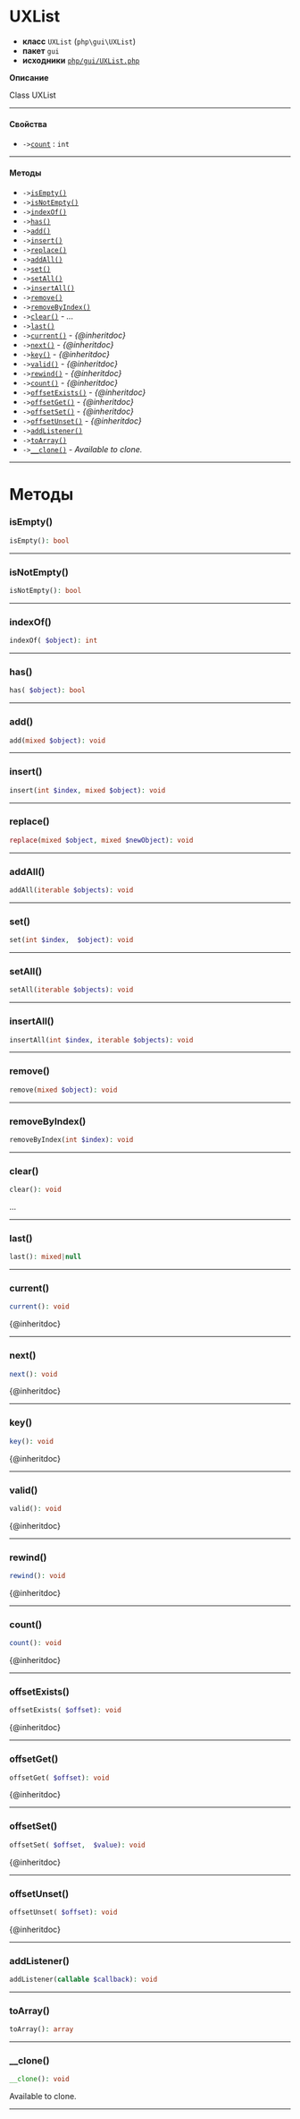 # UXList

- **класс** `UXList` (`php\gui\UXList`)
- **пакет** `gui`
- **исходники** [`php/gui/UXList.php`](./src/main/resources/JPHP-INF/sdk/php/gui/UXList.php)

**Описание**

Class UXList

---

#### Свойства

- `->`[`count`](#prop-count) : `int`

---

#### Методы

- `->`[`isEmpty()`](#method-isempty)
- `->`[`isNotEmpty()`](#method-isnotempty)
- `->`[`indexOf()`](#method-indexof)
- `->`[`has()`](#method-has)
- `->`[`add()`](#method-add)
- `->`[`insert()`](#method-insert)
- `->`[`replace()`](#method-replace)
- `->`[`addAll()`](#method-addall)
- `->`[`set()`](#method-set)
- `->`[`setAll()`](#method-setall)
- `->`[`insertAll()`](#method-insertall)
- `->`[`remove()`](#method-remove)
- `->`[`removeByIndex()`](#method-removebyindex)
- `->`[`clear()`](#method-clear) - _..._
- `->`[`last()`](#method-last)
- `->`[`current()`](#method-current) - _{@inheritdoc}_
- `->`[`next()`](#method-next) - _{@inheritdoc}_
- `->`[`key()`](#method-key) - _{@inheritdoc}_
- `->`[`valid()`](#method-valid) - _{@inheritdoc}_
- `->`[`rewind()`](#method-rewind) - _{@inheritdoc}_
- `->`[`count()`](#method-count) - _{@inheritdoc}_
- `->`[`offsetExists()`](#method-offsetexists) - _{@inheritdoc}_
- `->`[`offsetGet()`](#method-offsetget) - _{@inheritdoc}_
- `->`[`offsetSet()`](#method-offsetset) - _{@inheritdoc}_
- `->`[`offsetUnset()`](#method-offsetunset) - _{@inheritdoc}_
- `->`[`addListener()`](#method-addlistener)
- `->`[`toArray()`](#method-toarray)
- `->`[`__clone()`](#method-__clone) - _Available to clone._

---
# Методы

<a name="method-isempty"></a>

### isEmpty()
```php
isEmpty(): bool
```

---

<a name="method-isnotempty"></a>

### isNotEmpty()
```php
isNotEmpty(): bool
```

---

<a name="method-indexof"></a>

### indexOf()
```php
indexOf( $object): int
```

---

<a name="method-has"></a>

### has()
```php
has( $object): bool
```

---

<a name="method-add"></a>

### add()
```php
add(mixed $object): void
```

---

<a name="method-insert"></a>

### insert()
```php
insert(int $index, mixed $object): void
```

---

<a name="method-replace"></a>

### replace()
```php
replace(mixed $object, mixed $newObject): void
```

---

<a name="method-addall"></a>

### addAll()
```php
addAll(iterable $objects): void
```

---

<a name="method-set"></a>

### set()
```php
set(int $index,  $object): void
```

---

<a name="method-setall"></a>

### setAll()
```php
setAll(iterable $objects): void
```

---

<a name="method-insertall"></a>

### insertAll()
```php
insertAll(int $index, iterable $objects): void
```

---

<a name="method-remove"></a>

### remove()
```php
remove(mixed $object): void
```

---

<a name="method-removebyindex"></a>

### removeByIndex()
```php
removeByIndex(int $index): void
```

---

<a name="method-clear"></a>

### clear()
```php
clear(): void
```
...

---

<a name="method-last"></a>

### last()
```php
last(): mixed|null
```

---

<a name="method-current"></a>

### current()
```php
current(): void
```
{@inheritdoc}

---

<a name="method-next"></a>

### next()
```php
next(): void
```
{@inheritdoc}

---

<a name="method-key"></a>

### key()
```php
key(): void
```
{@inheritdoc}

---

<a name="method-valid"></a>

### valid()
```php
valid(): void
```
{@inheritdoc}

---

<a name="method-rewind"></a>

### rewind()
```php
rewind(): void
```
{@inheritdoc}

---

<a name="method-count"></a>

### count()
```php
count(): void
```
{@inheritdoc}

---

<a name="method-offsetexists"></a>

### offsetExists()
```php
offsetExists( $offset): void
```
{@inheritdoc}

---

<a name="method-offsetget"></a>

### offsetGet()
```php
offsetGet( $offset): void
```
{@inheritdoc}

---

<a name="method-offsetset"></a>

### offsetSet()
```php
offsetSet( $offset,  $value): void
```
{@inheritdoc}

---

<a name="method-offsetunset"></a>

### offsetUnset()
```php
offsetUnset( $offset): void
```
{@inheritdoc}

---

<a name="method-addlistener"></a>

### addListener()
```php
addListener(callable $callback): void
```

---

<a name="method-toarray"></a>

### toArray()
```php
toArray(): array
```

---

<a name="method-__clone"></a>

### __clone()
```php
__clone(): void
```
Available to clone.

---
